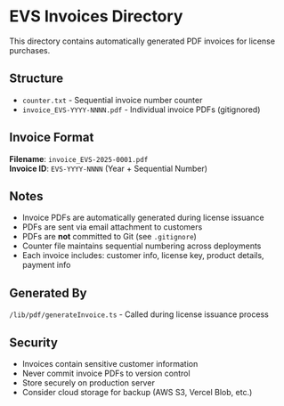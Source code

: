 # EVS Invoices Directory

This directory contains automatically generated PDF invoices for license purchases.

## Structure

- `counter.txt` - Sequential invoice number counter
- `invoice_EVS-YYYY-NNNN.pdf` - Individual invoice PDFs (gitignored)

## Invoice Format

**Filename**: `invoice_EVS-2025-0001.pdf`  
**Invoice ID**: `EVS-YYYY-NNNN` (Year + Sequential Number)

## Notes

- Invoice PDFs are automatically generated during license issuance
- PDFs are sent via email attachment to customers
- PDFs are **not** committed to Git (see `.gitignore`)
- Counter file maintains sequential numbering across deployments
- Each invoice includes: customer info, license key, product details, payment info

## Generated By

`/lib/pdf/generateInvoice.ts` - Called during license issuance process

## Security

- Invoices contain sensitive customer information
- Never commit invoice PDFs to version control
- Store securely on production server
- Consider cloud storage for backup (AWS S3, Vercel Blob, etc.)
